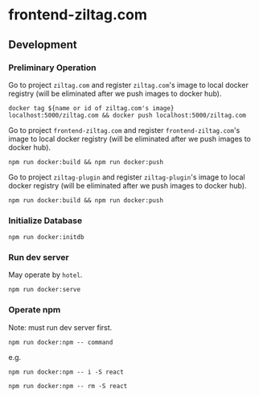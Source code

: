 # frontend-ziltag.com

## Development
### Preliminary Operation
Go to project `ziltag.com` and register `ziltag.com`'s image to local docker registry (will be eliminated after we push images to docker hub).

`docker tag ${name or id of ziltag.com's image} localhost:5000/ziltag.com && docker push localhost:5000/ziltag.com`

Go to project `frontend-ziltag.com` and register `frontend-ziltag.com`'s image to local docker registry (will be eliminated after we push images to docker hub).

`npm run docker:build && npm run docker:push`

Go to project `ziltag-plugin` and register `ziltag-plugin`'s image to local docker registry (will be eliminated after we push images to docker hub).

`npm run docker:build && npm run docker:push`

### Initialize Database
`npm run docker:initdb`

### Run dev server
May operate by `hotel`.

`npm run docker:serve`

### Operate npm
Note: must run dev server first.

`npm run docker:npm -- command`

e.g.

`npm run docker:npm -- i -S react`

`npm run docker:npm -- rm -S react`
